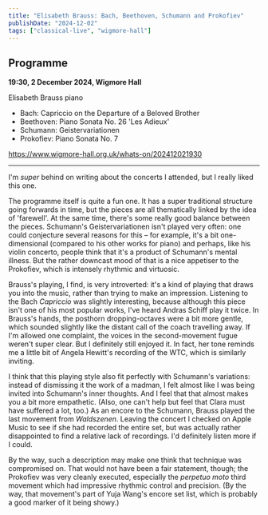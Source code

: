```yaml
---
title: "Elisabeth Brauss: Bach, Beethoven, Schumann and Prokofiev"
publishDate: "2024-12-02"
tags: ["classical-live", "wigmore-hall"]
---
```


## Programme

**19:30, 2 December 2024, Wigmore Hall**

Elisabeth Brauss piano

- Bach: Capriccio on the Departure of a Beloved Brother
- Beethoven: Piano Sonata No. 26 'Les Adieux'
- Schumann: Geistervariationen
- Prokofiev: Piano Sonata No. 7

https://www.wigmore-hall.org.uk/whats-on/202412021930

-----

I'm _super_ behind on writing about the concerts I attended, but I really liked this one.

The programme itself is quite a fun one.
It has a super traditional structure going forwards in time, but the pieces are all thematically linked by the idea of 'farewell'.
At the same time, there's some really good balance between the pieces.
Schumann's Geistervariationen isn't played very often: one could conjecture several reasons for this – for example, it's a bit one-dimensional (compared to his other works for piano) and perhaps, like his violin concerto, people think that it's a product of Schumann's mental illness.
But the rather downcast mood of that is a nice appetiser to the Prokofiev, which is intensely rhythmic and virtuosic.

Brauss's playing, I find, is very introverted: it's a kind of playing that draws you into the music, rather than trying to make an impression.
Listening to the Bach _Capriccio_ was slightly interesting, because although this piece isn't one of his most popular works, I've heard Andras Schiff play it twice.
In Brauss's hands, the posthorn dropping-octaves were a bit more gentle, which sounded slightly like the distant call of the coach travelling away.
If I'm allowed one complaint, the voices in the second-movement fugue weren't super clear.
But I definitely still enjoyed it.
In fact, her tone reminds me a little bit of Angela Hewitt's recording of the WTC, which is similarly inviting.

I think that this playing style also fit perfectly with Schumann's variations: instead of dismissing it the work of a madman, I felt almost like I was being invited into Schumann's inner thoughts.
And I feel that that almost makes you a bit more empathetic.
(Also, one can't help but feel that Clara must have suffered a lot, too.)
As an encore to the Schumann, Brauss played the last movement from _Waldszenen_.
Leaving the concert I checked on Apple Music to see if she had recorded the entire set, but was actually rather disappointed to find a relative lack of recordings.
I'd definitely listen more if I could.

By the way, such a description may make one think that technique was compromised on.
That would not have been a fair statement, though; the Prokofiev was very cleanly executed, especially the _perpetuo moto_ third movement which had impressive rhythmic control and precision.
(By the way, that movement's part of Yuja Wang's encore set list, which is probably a good marker of it being showy.)
